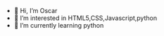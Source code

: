 - 👋 Hi, I’m Oscar
- 👀 I’m interested in HTML5,CSS,Javascript,python 
- 🌱 I’m currently learning python
<!---
kialoke/kialoke is a ✨ special ✨ repository because its `README.md` (this file) appears on your GitHub profile.
You can click the Preview link to take a look at your changes.
--->
